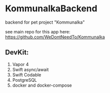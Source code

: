 # KommunalkaBackend
backend for pet project "Kommunalka"

see main repo for this app here: https://github.com/WeDontNeedTo/Kommunalka

## DevKit:
1. Vapor 4
2. Swift async/await
3. Swift Codable
4. PostgreSQL
5. docker and docker-compose
